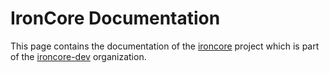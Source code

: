 # IronCore Documentation

This page contains the documentation of the [ironcore](https://github.com/ironcore-dev/ironcore) project which is part 
of the [ironcore-dev](https://github.com/ironcore-dev) organization.
